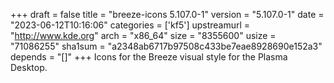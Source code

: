 +++
draft = false
title = "breeze-icons 5.107.0-1"
version = "5.107.0-1"
date = "2023-06-12T10:16:06"
categories = ['kf5']
upstreamurl = "http://www.kde.org"
arch = "x86_64"
size = "8355600"
usize = "71086255"
sha1sum = "a2348ab6717b97508c433be7eae8928690e152a3"
depends = "[]"
+++
Icons for the Breeze visual style for the Plasma Desktop.